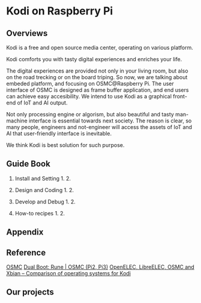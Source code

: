 # Kodi on Raspberry Pi
## Overviews

Kodi is a free and open source media center, operating on various platform.

Kodi comforts you with tasty digital experiences and enriches your life.

The digital experiences are provided not only in your living room, but also on the road trecking or on the board triping.
So now, we are talking about embeded platform, and focusing on OSMC@Raspberry Pi.
The user interface of OSMC is designed as frame buffer application, and end users can achieve easy accesibility.
We intend to use Kodi as a graphical front-end of IoT and AI output.

Not only processing engine or algorism, but also beautiful and tasty man-machine interface is essential towards next society.
The reason is clear, so many people, engineers and not-engineer will access the assets of IoT and AI
that user-friendly interface is inevitable. 

We think Kodi is best solution for such purpose.

## Guide Book 

1. Install and Setting
   1. 
   2. 

2. Design and Coding
   1. 
   2. 

3. Develop and Debug
   1. 
   2. 

4. How-to recipes
   1. 
   2. 

## Appendix 


## Reference

[OSMC](https://osmc.tv/)
[Dual Boot: Rune | OSMC (Pi2, Pi3)](https://github.com/rern/RPi2-3.Dual.Boot-Rune.OSMC)
[OpenELEC, LibreELEC, OSMC and Xbian – Comparison of operating systems for Kodi](https://www.smarthomebeginner.com/openelec-libreelec-osmc-and-xbian-comparison-of-operating-systems-for-kodi/)

## Our projects

